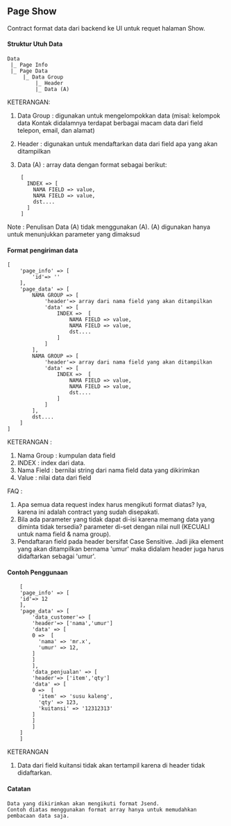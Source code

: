 ## Page Show
Contract format data dari backend ke UI untuk requet halaman Show.

#### Struktur Utuh Data

	Data 
	 |_ Page Info
	 |_ Page Data
	     |_ Data Group
		 	 |_ Header
		 	 |_ Data (A)

				 
KETERANGAN:

1. Data Group : digunakan untuk mengelompokkan data (misal: kelompok data Kontak didalamnya terdapat berbagai macam data dari field telepon, email, dan alamat)
2. Header : digunakan untuk mendaftarkan data dari field apa yang akan ditampilkan
3. Data (A) : array data dengan format sebagai berikut:

        [
          INDEX => [
            NAMA FIELD => value,
            NAMA FIELD => value,
            dst....
          ]
        ]
		
Note : Penulisan Data (A) tidak menggunakan (A). (A) digunakan hanya untuk menunjukkan parameter yang dimaksud		


#### Format pengiriman data

	[
	    'page_info' => [
			'id'=> '' 	
	    ],
	    'page_data' => [
	        NAMA GROUP => [
	            'header'=> array dari nama field yang akan ditampilkan
	            'data' => [
					INDEX =>  [
						NAMA FIELD => value,
						NAMA FIELD => value,
						dst....
					]
	            ]
	        ],
	        NAMA GROUP => [
	            'header'=> array dari nama field yang akan ditampilkan
	            'data' => [
					INDEX =>  [
						NAMA FIELD => value,
						NAMA FIELD => value,
						dst....
					]
	            ]
	        ],
	        dst....	
	    ]
	]

KETERANGAN :

1. Nama Group : kumpulan data field
1. INDEX : index dari data.
2. Nama Field : bernilai string dari nama field data yang dikirimkan
3. Value : nilai data dari field

FAQ :

1. Apa semua data request index harus mengikuti format diatas? Iya, karena ini adalah contract yang sudah disepakati.
2. Bila ada parameter yang tidak dapat di-isi karena memang data yang diminta tidak tersedia? parameter di-set dengan nilai null (KECUALI untuk nama field & nama group). 
3. Pendaftaran field pada header bersifat Case Sensitive. Jadi jika element yang akan ditampilkan bernama 'umur' maka didalam header juga harus didaftarkan sebagai 'umur'.

#### Contoh Penggunaan

	    [
		'page_info' => [
		'id'=> 12 	
		],
		'page_data' => [
		    'data_customer'=> [
			'header'=> ['nama','umur']
			'data' => [
		    0 =>  [
		      'nama' => 'mr.x',
		      'umur' => 12,
		    ]
			]
		    ],
		    'data_penjualan' => [
			'header'=> ['item','qty']
			'data' => [
		    0 =>  [
		      'item' => 'susu kaleng',
		      'qty' => 123,
		      'kuitansi' => '12312313'
		    ]
			]
		    ]
		]
	    ]

KETERANGAN

1. Data dari field kuitansi tidak akan tertampil karena di header tidak didaftarkan.

#### Catatan

	Data yang dikirimkan akan mengikuti format Jsend. 
	Contoh diatas menggunakan format array hanya untuk memudahkan pembacaan data saja.
